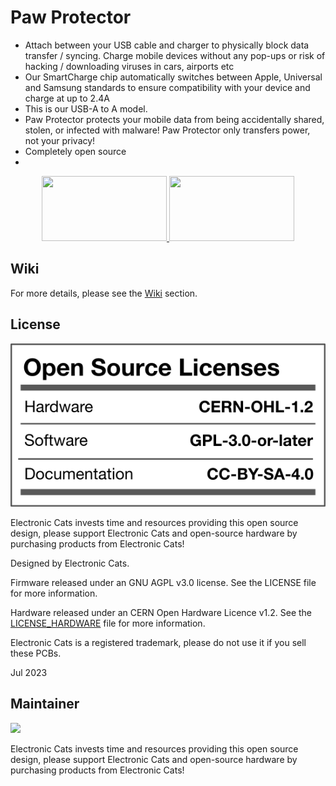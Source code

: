 
# Paw Protector

- Attach between your USB cable and charger to physically block data transfer / syncing. Charge mobile devices without any pop-ups or risk of hacking / downloading viruses in cars, airports etc
- Our SmartCharge chip automatically switches between Apple, Universal and Samsung standards to ensure compatibility with your device and charge at up to 2.4A
- This is our USB-A to A model.
- Paw Protector protects your mobile data from being accidentally shared, stolen, or infected with malware! Paw Protector only transfers power, not your privacy!
- Completely open source
- 
<p align=center>
<a href="https://electroniccats.com/store/paw-protector/">
  <img src="https://electroniccats.com/wp-content/uploads/badge_store.png" width="200" height="104" />
</a>
<a href="https://github.com/ElectronicCats/pawprotector/wiki">
  <img src="https://github.com/ElectronicCats/flipper-shields/assets/44976441/6aa7f319-3256-442e-a00d-33c8126833ec" width="200" height="104" />
</a>
</p>

## Wiki

For more details, please see the [Wiki](https://github.com/ElectronicCats/pawprotector/wiki) section.

## License

![OpenSourceLicense](https://github.com/ElectronicCats/AjoloteBoard/raw/master/OpenSourceLicense.png)

Electronic Cats invests time and resources providing this open source design, please support Electronic Cats and open-source hardware by purchasing products from Electronic Cats!

Designed by Electronic Cats.

Firmware released under an GNU AGPL v3.0 license. See the LICENSE file for more information.

Hardware released under an CERN Open Hardware Licence v1.2. See the [LICENSE_HARDWARE](https://github.com/ElectronicCats/pawprotector/blob/main/LICENSE_HARDWARE.md) file for more information.

Electronic Cats is a registered trademark, please do not use it if you sell these PCBs.

Jul 2023
 
## Maintainer

<a
href="https://github.com/sponsors/ElectronicCats">

<img  src="https://electroniccats.com/wp-content/uploads/2020/07/Badge_GHS.png"  height="104" />

</a>

Electronic Cats invests time and resources providing this open source design, please support Electronic Cats and open-source hardware by purchasing products from Electronic Cats!

[Agregando el link como referencia]: <https://github.com/ElectronicCats/Template-Project-KiCAD-CI>
